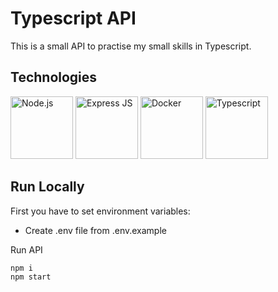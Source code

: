 # Typescript API

This is a small API to practise my small skills in Typescript.

## Technologies

<div>
  <img src="https://upload.wikimedia.org/wikipedia/commons/thumb/d/d9/Node.js_logo.svg/1200px-Node.js_logo.svg.png" alt="Node.js" height="100" >
  <img src="https://expressjs.com/images/express-facebook-share.png" alt="Express JS" height="100">
  <img src="https://www.docker.com/wp-content/uploads/2022/03/vertical-logo-monochromatic.png" alt="Docker" height="100" >
  <img src="https://upload.wikimedia.org/wikipedia/commons/thumb/4/4c/Typescript_logo_2020.svg/1200px-Typescript_logo_2020.svg.png" alt="Typescript" height="100" >
</div>

## Run Locally

First you have to set environment variables:

- Create .env file from .env.example


Run API
```
npm i
npm start
```
